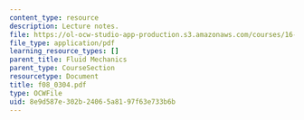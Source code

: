 ```yaml
---
content_type: resource
description: Lecture notes.
file: https://ol-ocw-studio-app-production.s3.amazonaws.com/courses/16-01-unified-engineering-i-ii-iii-iv-fall-2005-spring-2006/8e9d587e302b24065a8197f63e733b6b_f08_0304.pdf
file_type: application/pdf
learning_resource_types: []
parent_title: Fluid Mechanics
parent_type: CourseSection
resourcetype: Document
title: f08_0304.pdf
type: OCWFile
uid: 8e9d587e-302b-2406-5a81-97f63e733b6b
---
```

